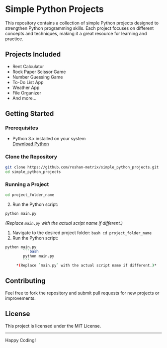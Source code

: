 # Simple Python Projects

This repository contains a collection of simple Python projects designed to strengthen Python programming skills. Each project focuses on different concepts and techniques, making it a great resource for learning and practice.

## Projects Included

- Rent Calculator
- Rock Paper Scissor Game
- Number Guessing Game
- To-Do List App
- Weather App
- File Organizer
- And more...

## Getting Started

### Prerequisites

- Python 3.x installed on your system  
    [Download Python](https://www.python.org/downloads/)

### Clone the Repository

```bash
git clone https://github.com/roshan-metrix/simple_python_projects.git
cd simple_python_projects
```

### Running a Project

```bash
cd project_folder_name
```
2. Run the Python script:
```bash
python main.py
```
*(Replace `main.py` with the actual script name if different.)*

1. Navigate to the desired project folder:
        ```bash
        cd project_folder_name
        ```
2. Run the Python script:
```bash
python main.py
        ```bash
        python main.py
        ```
     *(Replace `main.py` with the actual script name if different.)*
```
## Contributing

Feel free to fork the repository and submit pull requests for new projects or improvements.

## License

This project is licensed under the MIT License.

---

Happy Coding!
